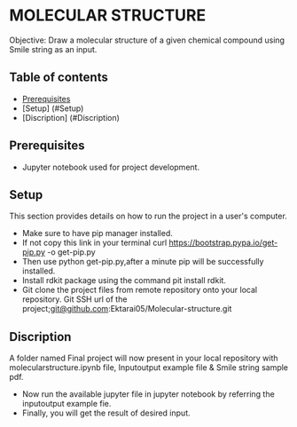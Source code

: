 # MOLECULAR STRUCTURE
Objective: Draw a molecular structure of a given chemical compound using Smile string as an input.
## Table of contents
* [Prerequisites](#Prerequisites)
* [Setup] (#Setup)
* [Discription] (#Discription)
## Prerequisites
* Jupyter notebook used for project development.
## Setup
This section provides details on how to run the project in a user's computer.
* Make sure to have pip manager installed.
* If not copy this link in your terminal curl https://bootstrap.pypa.io/get-pip.py -o get-pip.py
* Then use python get-pip.py,after a minute pip will be successfully installed.
* Install rdkit package using the command pit install rdkit.
* Git clone the project files from remote repository onto your local repository.
 Git SSH url of the project;git@github.com:Ektarai05/Molecular-structure.git
## Discription
A folder named Final project will now present in your local repository with molecularstructure.ipynb file, Inputoutput example file & Smile string sample pdf.
* Now run the available jupyter file in jupyter notebook by referring the inputoutput example fie.
* Finally, you will get the result of desired input.
